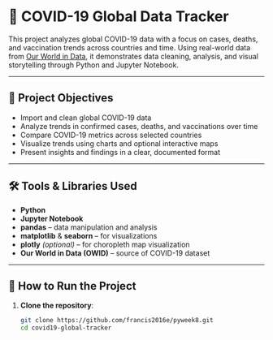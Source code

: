 # 🦠 COVID-19 Global Data Tracker

This project analyzes global COVID-19 data with a focus on cases, deaths, and vaccination trends across countries and time. Using real-world data from [Our World in Data](https://ourworldindata.org/coronavirus), it demonstrates data cleaning, analysis, and visual storytelling through Python and Jupyter Notebook.

---

## 🎯 Project Objectives

- Import and clean global COVID-19 data
- Analyze trends in confirmed cases, deaths, and vaccinations over time
- Compare COVID-19 metrics across selected countries
- Visualize trends using charts and optional interactive maps
- Present insights and findings in a clear, documented format

---

## 🛠️ Tools & Libraries Used

- **Python**
- **Jupyter Notebook**
- **pandas** – data manipulation and analysis
- **matplotlib** & **seaborn** – for visualizations
- **plotly** *(optional)* – for choropleth map visualization
- **Our World in Data (OWID)** – source of COVID-19 dataset

---

## 🚀 How to Run the Project

1. **Clone the repository**:
   ```bash
   git clone https://github.com/francis2016e/pyweek8.git
   cd covid19-global-tracker
